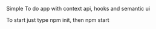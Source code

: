 Simple To do app with context api, hooks and semantic ui

To start just type npm init, then npm start